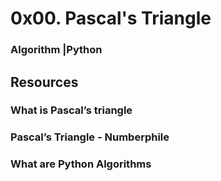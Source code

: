 # 0x00. Pascal's Triangle
### Algorithm |Python
## Resources
### What is Pascal’s triangle
### Pascal’s Triangle - Numberphile
### What are Python Algorithms
